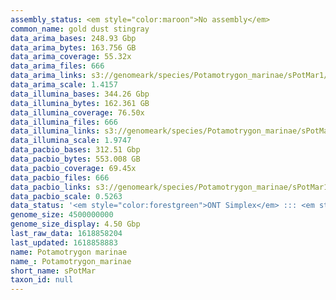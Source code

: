 ```yaml
---
assembly_status: <em style="color:maroon">No assembly</em>
common_name: gold dust stingray
data_arima_bases: 248.93 Gbp
data_arima_bytes: 163.756 GB
data_arima_coverage: 55.32x
data_arima_files: 666
data_arima_links: s3://genomeark/species/Potamotrygon_marinae/sPotMar1/genomic_data/arima/<br>
data_arima_scale: 1.4157
data_illumina_bases: 344.26 Gbp
data_illumina_bytes: 162.361 GB
data_illumina_coverage: 76.50x
data_illumina_files: 666
data_illumina_links: s3://genomeark/species/Potamotrygon_marinae/sPotMar1/genomic_data/illumina/<br>
data_illumina_scale: 1.9747
data_pacbio_bases: 312.51 Gbp
data_pacbio_bytes: 553.008 GB
data_pacbio_coverage: 69.45x
data_pacbio_files: 666
data_pacbio_links: s3://genomeark/species/Potamotrygon_marinae/sPotMar1/genomic_data/pacbio/<br>
data_pacbio_scale: 0.5263
data_status: '<em style="color:forestgreen">ONT Simplex</em> ::: <em style="color:forestgreen">Bionano</em> ::: <em style="color:forestgreen">Phase</em>'
genome_size: 4500000000
genome_size_display: 4.50 Gbp
last_raw_data: 1618858204
last_updated: 1618858883
name: Potamotrygon marinae
name_: Potamotrygon_marinae
short_name: sPotMar
taxon_id: null
---
```

